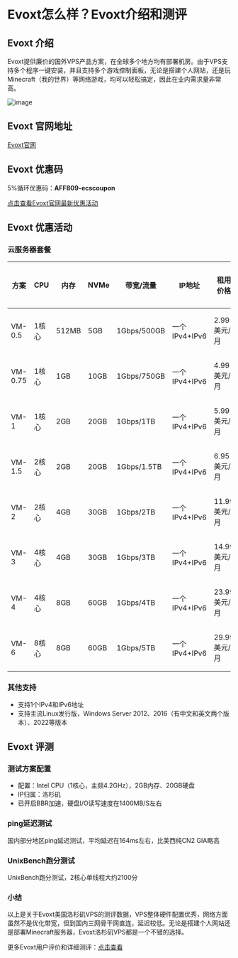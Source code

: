 # Evoxt怎么样？Evoxt介绍和测评

## Evoxt 介绍
Evoxt提供廉价的国外VPS产品方案，在全球多个地方均有部署机房。由于VPS支持多个程序一键安装，并且支持多个游戏控制面板，无论是搭建个人网站，还是玩Minecraft（我的世界）等网络游戏，均可以轻松搞定，因此在业内需求量非常高。

![image](https://github.com/wandabooailey/Evoxt/assets/169742532/9c8f6c45-9af0-46d4-8c40-b6041c2a18cd)

## Evoxt 官网地址
[Evoxt官网](https://console.evoxt.com/aff.php?aff=1168)

## Evoxt 优惠码
5%循环优惠码：**AFF809-ecscoupon**

[点击查看Evoxt官网最新优惠活动](https://console.evoxt.com/aff.php?aff=1168)

## Evoxt 优惠活动

### 云服务器套餐

| 方案    | CPU   | 内存 | NVMe | 带宽/流量     | IP地址          | 租用价格          | 购买链接 |
|---------|-------|------|------|---------------|-----------------|-------------------|----------|
| VM-0.5  | 1核心 | 512MB| 5GB  | 1Gbps/500GB   | 一个IPv4+IPv6   | 2.99美元/月       | [购买链接](https://console.evoxt.com/aff.php?aff=1168) |
| VM-0.75 | 1核心 | 1GB  | 10GB | 1Gbps/750GB   | 一个IPv4+IPv6   | 4.99美元/月       | [购买链接](https://console.evoxt.com/aff.php?aff=1168) |
| VM-1    | 1核心 | 2GB  | 20GB | 1Gbps/1TB     | 一个IPv4+IPv6   | 5.99美元/月       | [购买链接](https://console.evoxt.com/aff.php?aff=1168) |
| VM-1.5  | 2核心 | 2GB  | 20GB | 1Gbps/1.5TB   | 一个IPv4+IPv6   | 6.95美元/月       | [购买链接](https://console.evoxt.com/aff.php?aff=1168) |
| VM-2    | 2核心 | 4GB  | 30GB | 1Gbps/2TB     | 一个IPv4+IPv6   | 11.99美元/月      | [购买链接](https://console.evoxt.com/aff.php?aff=1168) |
| VM-3    | 4核心 | 4GB  | 30GB | 1Gbps/3TB     | 一个IPv4+IPv6   | 14.99美元/月      | [购买链接](https://console.evoxt.com/aff.php?aff=1168) |
| VM-4    | 4核心 | 8GB  | 60GB | 1Gbps/4TB     | 一个IPv4+IPv6   | 23.99美元/月      | [购买链接](https://console.evoxt.com/aff.php?aff=1168) |
| VM-6    | 8核心 | 8GB  | 60GB | 1Gbps/5TB     | 一个IPv4+IPv6   | 29.99美元/月      | [购买链接](https://console.evoxt.com/aff.php?aff=1168) |

### 其他支持
- 支持1个IPv4和IPv6地址
- 支持主流Linux发行版，Windows Server 2012、2016（有中文和英文两个版本）、2022等版本

## Evoxt 评测

### 测试方案配置
- 配置：Intel CPU（1核心，主频4.2GHz），2GB内存、20GB硬盘
- IP归属：洛杉矶
- 已开启BBR加速，硬盘I/O读写速度在1400MB/S左右

### ping延迟测试
国内部分地区ping延迟测试，平均延迟在164ms左右，比美西纯CN2 GIA略高

### UnixBench跑分测试
UnixBench跑分测试，2核心单线程大约2100分

### 小结
以上是关于Evoxt美国洛杉矶VPS的测评数据，VPS整体硬件配置优秀，网络方面虽然不是优化带宽，但到国内三网骨干网直连，延迟较低。无论是搭建个人网站还是部署Minecraft服务器，Evoxt洛杉矶VPS都是一个不错的选择。

更多Evoxt用户评价和详细测评：[点击查看](https://console.evoxt.com/aff.php?aff=1168)
